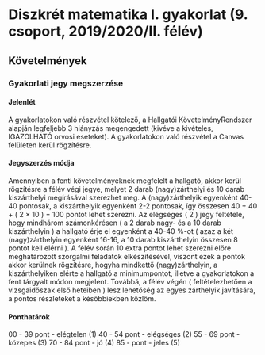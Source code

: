 # Diszkrét matematika I. gyakorlat (9. csoport, 2019/2020/II. félév)
## Követelmények

### Gyakorlati jegy megszerzése
#### Jelenlét
A gyakorlatokon való részvétel kötelező, a Hallgatói KövetelményRendszer alapján legfeljebb 3 hiányzás megengedett (kivéve a kivételes, IGAZOLHATÓ orvosi eseteket).
A gyakorlatokon való részvétel a Canvas felületen kerül rögzítésre.
#### Jegyszerzés módja
Amennyiben a fenti követelményeknek megfelelt a hallgató, akkor kerül rögzítésre a félév végi jegye, melyet 2 darab (nagy)zárthelyi és 10 darab kiszárthelyi megírásával szerezhet meg.
A (nagy)zárthelyik egyenként 40-40 pontosak, a kiszárthelyik egyenként 2-2 pontosak, így összesen 40 + 40 + ( 2 × 10 ) = 100 pontot lehet szerezni.
Az elégséges ( 2 ) jegy feltétele, hogy mindhárom számonkérésen ( a 2 darab nagy- és a 10 darab kiszárthelyin ) a hallgató érje el egyenként a 40-40 %-ot ( azaz a két (nagy)zárthelyin egyenként 16-16, a 10 darab kiszárthelyin összesen 8 pontot kell elérni ).
A félév során 10 extra pontot lehet szerezni előre meghatározott szorgalmi feladatok elkészítésével, viszont ezek a pontok akkor kerülnek rögzítésre, hogyha mindkettő (nagy)zárthelyin, a kiszárthelyiken elérte a hallgató a minimumpontot, illetve a gyakorlatokon a fent tárgyalt módon megjelent.
Továbbá, a félév végén ( feltételezhetően a vizsgaidőszak első heteiben ) lesz lehetőség az egyes zárthelyik javítására, a pontos részleteket a későbbiekben közlöm.
#### Ponthatárok
00 - 39 pont - elégtelen (1)
40 - 54 pont - elégséges (2)
55 - 69 pont - közepes   (3)
70 - 84 pont - jó        (4)
85 -    pont - jeles     (5)
